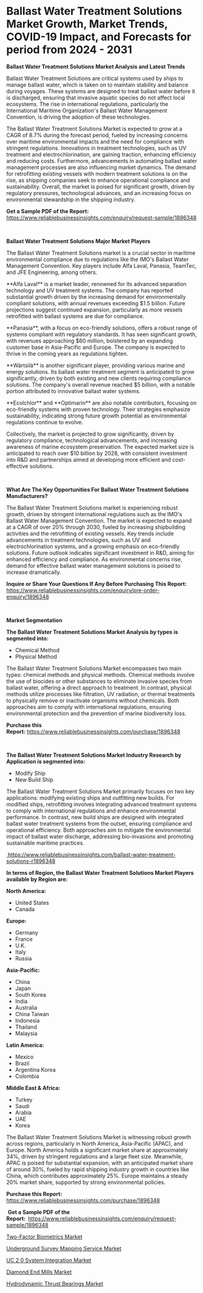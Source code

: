 <p><h1>Ballast Water Treatment Solutions Market Growth, Market Trends, COVID-19 Impact, and Forecasts for period from 2024 - 2031</h1></p><p><strong>Ballast Water Treatment Solutions Market Analysis and Latest Trends</strong></p>
<p><p>Ballast Water Treatment Solutions are critical systems used by ships to manage ballast water, which is taken on to maintain stability and balance during voyages. These systems are designed to treat ballast water before it is discharged, ensuring that invasive aquatic species do not affect local ecosystems. The rise in international regulations, particularly the International Maritime Organization's Ballast Water Management Convention, is driving the adoption of these technologies.</p><p>The Ballast Water Treatment Solutions Market is expected to grow at a CAGR of 8.7% during the forecast period, fueled by increasing concerns over maritime environmental impacts and the need for compliance with stringent regulations. Innovations in treatment technologies, such as UV treatment and electrochlorination, are gaining traction, enhancing efficiency and reducing costs. Furthermore, advancements in automating ballast water management processes are also influencing market dynamics. The demand for retrofitting existing vessels with modern treatment solutions is on the rise, as shipping companies seek to enhance operational compliance and sustainability. Overall, the market is poised for significant growth, driven by regulatory pressures, technological advances, and an increasing focus on environmental stewardship in the shipping industry.</p></p>
<p><strong>Get a Sample PDF of the Report:&nbsp;</strong> <a href="https://www.reliablebusinessinsights.com/enquiry/request-sample/1896348?utm_campaign=41&utm_medium=2&utm_source=Github&utm_content=ia&utm_term=24102024&utm_id=ballast-water-treatment-solutions">https://www.reliablebusinessinsights.com/enquiry/request-sample/1896348</a></p>
<p>&nbsp;</p>
<p><strong>Ballast Water Treatment Solutions Major Market Players</strong></p>
<p><p>The Ballast Water Treatment Solutions market is a crucial sector in maritime environmental compliance due to regulations like the IMO's Ballast Water Management Convention. Key players include Alfa Laval, Panasia, TeamTec, and JFE Engineering, among others.</p><p>**Alfa Laval** is a market leader, renowned for its advanced separation technology and UV treatment systems. The company has reported substantial growth driven by the increasing demand for environmentally compliant solutions, with annual revenues exceeding $1.5 billion. Future projections suggest continued expansion, particularly as more vessels retrofitted with ballast systems are due for compliance.</p><p>**Panasia**, with a focus on eco-friendly solutions, offers a robust range of systems compliant with regulatory standards. It has seen significant growth, with revenues approaching $60 million, bolstered by an expanding customer base in Asia-Pacific and Europe. The company is expected to thrive in the coming years as regulations tighten.</p><p>**Wärtsilä** is another significant player, providing various marine and energy solutions. Its ballast water treatment segment is anticipated to grow significantly, driven by both existing and new clients requiring compliance solutions. The company's overall revenue reached $5 billion, with a notable portion attributed to innovative ballast water systems.</p><p>**Ecolchlor** and **Optimarin** are also notable contributors, focusing on eco-friendly systems with proven technology. Their strategies emphasize sustainability, indicating strong future growth potential as environmental regulations continue to evolve.</p><p>Collectively, the market is projected to grow significantly, driven by regulatory compliance, technological advancements, and increasing awareness of marine ecosystem preservation. The expected market size is anticipated to reach over $10 billion by 2028, with consistent investment into R&D and partnerships aimed at developing more efficient and cost-effective solutions.</p></p>
<p>&nbsp;</p>
<p><strong>What Are The Key Opportunities For Ballast Water Treatment Solutions Manufacturers?</strong></p>
<p><p>The Ballast Water Treatment Solutions market is experiencing robust growth, driven by stringent international regulations such as the IMO's Ballast Water Management Convention. The market is expected to expand at a CAGR of over 20% through 2030, fueled by increasing shipbuilding activities and the retrofitting of existing vessels. Key trends include advancements in treatment technologies, such as UV and electrochlorination systems, and a growing emphasis on eco-friendly solutions. Future outlook indicates significant investment in R&D, aiming for enhanced efficiency and compliance. As environmental concerns rise, demand for effective ballast water management solutions is poised to increase dramatically.</p></p>
<p><strong>Inquire or Share Your Questions If Any Before Purchasing This Report:</strong> <a href="https://www.reliablebusinessinsights.com/enquiry/pre-order-enquiry/1896348?utm_campaign=41&utm_medium=2&utm_source=Github&utm_content=ia&utm_term=24102024&utm_id=ballast-water-treatment-solutions">https://www.reliablebusinessinsights.com/enquiry/pre-order-enquiry/1896348</a></p>
<p>&nbsp;</p>
<p><strong>Market Segmentation</strong></p>
<p><strong>The Ballast Water Treatment Solutions Market Analysis by types is segmented into:</strong></p>
<p><ul><li>Chemical Method</li><li>Physical Method</li></ul></p>
<p><p>The Ballast Water Treatment Solutions Market encompasses two main types: chemical methods and physical methods. Chemical methods involve the use of biocides or other substances to eliminate invasive species from ballast water, offering a direct approach to treatment. In contrast, physical methods utilize processes like filtration, UV radiation, or thermal treatments to physically remove or inactivate organisms without chemicals. Both approaches aim to comply with international regulations, ensuring environmental protection and the prevention of marine biodiversity loss.</p></p>
<p><strong>Purchase this Report:&nbsp;</strong><a href="https://www.reliablebusinessinsights.com/purchase/1896348?utm_campaign=41&utm_medium=2&utm_source=Github&utm_content=ia&utm_term=24102024&utm_id=ballast-water-treatment-solutions">https://www.reliablebusinessinsights.com/purchase/1896348</a></p>
<p>&nbsp;</p>
<p><strong>The Ballast Water Treatment Solutions Market Industry Research by Application is segmented into:</strong></p>
<p><ul><li>Modify Ship</li><li>New Build Ship</li></ul></p>
<p><p>The Ballast Water Treatment Solutions Market primarily focuses on two key applications: modifying existing ships and outfitting new builds. For modified ships, retrofitting involves integrating advanced treatment systems to comply with international regulations and enhance environmental performance. In contrast, new build ships are designed with integrated ballast water treatment systems from the outset, ensuring compliance and operational efficiency. Both approaches aim to mitigate the environmental impact of ballast water discharge, addressing bio-invasions and promoting sustainable maritime practices.</p></p>
<p><a href="https://www.reliablebusinessinsights.com/ballast-water-treatment-solutions-r1896348?utm_campaign=41&utm_medium=2&utm_source=Github&utm_content=ia&utm_term=24102024&utm_id=ballast-water-treatment-solutions">&nbsp;https://www.reliablebusinessinsights.com/ballast-water-treatment-solutions-r1896348</a></p>
<p><strong>In terms of Region, the Ballast Water Treatment Solutions Market Players available by Region are:</strong></p>
<p>
    <p> <strong> North America: </strong>
        <ul>
            <li>United States</li>
            <li>Canada</li>
        </ul>
        </p> 
    <p> <strong> Europe: </strong>
        <ul>
            <li>Germany</li>
            <li>France</li>
            <li>U.K.</li>
            <li>Italy</li>
            <li>Russia</li>
        </ul>
        </p> 
    <p> <strong> Asia-Pacific: </strong>
        <ul>
            <li>China</li>
            <li>Japan</li>
            <li>South Korea</li>
            <li>India</li>
            <li>Australia</li>
            <li>China Taiwan</li>
            <li>Indonesia</li>
            <li>Thailand</li>
            <li>Malaysia</li>
        </ul>
        </p> 
    <p> <strong> Latin America: </strong>
        <ul>
            <li>Mexico</li>
            <li>Brazil</li>
            <li>Argentina Korea</li>
            <li>Colombia</li>
        </ul>
        </p> 
    <p> <strong> Middle East & Africa: </strong>
        <ul>
            <li>Turkey</li>
            <li>Saudi</li>
            <li>Arabia</li>
            <li>UAE</li>
            <li>Korea</li>
        </ul>
    </p>
    </p>
<p><p>The Ballast Water Treatment Solutions Market is witnessing robust growth across regions, particularly in North America, Asia-Pacific (APAC), and Europe. North America holds a significant market share at approximately 34%, driven by stringent regulations and a large fleet size. Meanwhile, APAC is poised for substantial expansion, with an anticipated market share of around 30%, fueled by rapid shipping industry growth in countries like China, which contributes approximately 25%. Europe maintains a steady 20% market share, supported by strong environmental policies.</p></p>
<p><strong>Purchase this Report: </strong><a href="https://www.reliablebusinessinsights.com/purchase/1896348?utm_campaign=41&utm_medium=2&utm_source=Github&utm_content=ia&utm_term=24102024&utm_id=ballast-water-treatment-solutions">https://www.reliablebusinessinsights.com/purchase/1896348</a></p>
<p>&nbsp;<strong>Get a Sample PDF of the Report:&nbsp;&nbsp;</strong><a href="https://www.reliablebusinessinsights.com/enquiry/request-sample/1896348?utm_campaign=41&utm_medium=2&utm_source=Github&utm_content=ia&utm_term=24102024&utm_id=ballast-water-treatment-solutions">https://www.reliablebusinessinsights.com/enquiry/request-sample/1896348</a></p>
<p><strong></strong></p>
<p><p><a href="https://www.linkedin.com/pulse/two-factor-biometrics-market-industry-trends-forecast-m22ic?utm_campaign=41&utm_medium=2&utm_source=Github&utm_content=ia&utm_term=24102024&utm_id=ballast-water-treatment-solutions">Two-Factor Biometrics Market</a></p><p><a href="https://github.com/jerridoxdemase/Market-Research-Report-List-1/blob/main/underground-survey-mapping-service-market.md?utm_campaign=41&utm_medium=2&utm_source=Github&utm_content=ia&utm_term=24102024&utm_id=ballast-water-treatment-solutions">Underground Survey Mapping Service Market</a></p><p><a href="https://www.linkedin.com/pulse/navigating-global-uc-2-0-system-integration-market-from-ciaif?utm_campaign=41&utm_medium=2&utm_source=Github&utm_content=ia&utm_term=24102024&utm_id=ballast-water-treatment-solutions">UC 2 0 System Integration Market</a></p><p><a href="https://issuu.com/reportprime-2/docs/diamond-end-mills-market-size-2030._6a5e898ff4dc9b?utm_campaign=41&utm_medium=2&utm_source=Github&utm_content=ia&utm_term=24102024&utm_id=ballast-water-treatment-solutions">Diamond End Mills Market</a></p><p><a href="https://issuu.com/reportprime-2/docs/hydrodynamic-thrust-bearings-market_08d834763748a3?utm_campaign=41&utm_medium=2&utm_source=Github&utm_content=ia&utm_term=24102024&utm_id=ballast-water-treatment-solutions">Hydrodynamic Thrust Bearings Market</a></p></p>